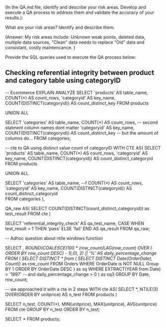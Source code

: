 (In the QA.md file, identify and describe your risk areas. Develop and execute a QA process to address them and validate the accuracy of your results.):

What are your risk areas? Identify and describe them.

(Answer: My risk areas include: Unknown weak points, deleted data, multiple data sources, "Clean" data needs to replace "Old" data and consistant, costly maintencance. )

Provide the SQL queries used to execute the QA process below:


 Checking referential integrity between product and category table using categoryID
-----------------------------------------------------------------------------------------------------------

-- Ecommerce
EXPLAIN ANALYZE
SELECT 'products' AS table_name, 
       COUNT(*) AS count_rows, 
       'categoryid' AS key_name,
       COUNT(DISTINCT(categoryid)) AS count_distinct_key
FROM products

UNION ALL

SELECT 'categories' AS table_name, 
       COUNT(*) AS count_rows,    -- second statment column names dont matter
       'categoryid' AS key_name,
       COUNT(DISTINCT(categoryid)) AS count_distinct_key  -- but the amount of columns do... 
FROM categories;


-- cte to QA using distinct value count of categoryID
WITH CTE AS(
SELECT 'products' AS table_name, 
       COUNT(*) AS count_rows, 
       'categoryid' AS key_name,
       COUNT(DISTINCT(categoryid)) AS count_distinct_categoryid
FROM products

UNION ALL

SELECT 'categories' AS table_name, --f
       COUNT(*) AS count_rows,    
       'categoryid' AS key_name,
       COUNT(DISTINCT(categoryid)) AS count_distinct_categoryid   
FROM categories 
            ), 
            
QA_raw AS(
SELECT COUNT(DISTINCT(count_distinct_categoryid)) as test_result FROM cte
)


SELECT 'referential_integrity_check' AS qa_test_name,
       CASE
        WHEN test_result = 1 THEN 'pass'
        ELSE 'fail'
       END AS qa_result
FROM qa_raw;           


-- Adhoc question about ntile windows function


SELECT
 *, 
 ROUND(COALESCE(100 * (row_count/LAG(row_count) 
  OVER (
   ORDER BY row_count DESC) - 1),0), 2) || '%' AS daily_percentage_change
FROM (
        SELECT DISTINCT * from (
                                 SELECT DISTINCT Date(OrderDate),
                                  Count(*) as row_count
                                  FROM
                                   Orders
                                  WHERE
                                    OrderDate is NOT NULL
                                  Group BY 1
                                  ORDER BY OrderDate DESC
      ) as sq
WHERE
 EXTRACT(YEAR from Date) > '1997' -- and daily_percentage_change > 0
) as sq3
GROUP BY
 Date, row_count;


-- we approached it with a cte in 2 steps
WITH cte AS(
SELECT *, NTILE(3) OVER(ORDER BY unitprice) AS n_test
FROM products
    )

SELECT n_test, COUNT(*), MIN(unitprice), MAX(unitprice), AVG(unitprice) 
FROM cte
GROUP BY n_test
ORDER BY n_test;


SELECT * FROM products;






